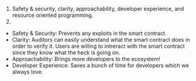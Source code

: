 1. Safety & security, clarity, approachability, developer experience, and resource oriented programming.
2. 
- Safety & Security: Prevents any exploits in the smart contract.
- Clarity: Auditors can easily understand what the smart contract does in order to verify it. Users are willing to intreract with the smart contract since they know what the heck is going on.
- Approachability: Brings more developers to the ecosystem!
- Developer Experience: Saves a bunch of time for developers which we always love.